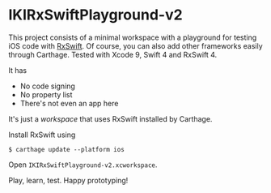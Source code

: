 # IKIRxSwiftPlayground-v2

This project consists of a minimal workspace with a playground for testing iOS code with [RxSwift](https://github.com/ReactiveX/RxSwift).
Of course, you can also add other frameworks easily through Carthage.
Tested with Xcode 9, Swift 4 and RxSwift 4.

It has

* No code signing
* No property list
* There's not even an app here

It's just a _workspace_ that uses RxSwift installed by Carthage.

Install RxSwift using

    $ carthage update --platform ios

Open `IKIRxSwiftPlayground-v2.xcworkspace`.

Play, learn, test. Happy prototyping!

